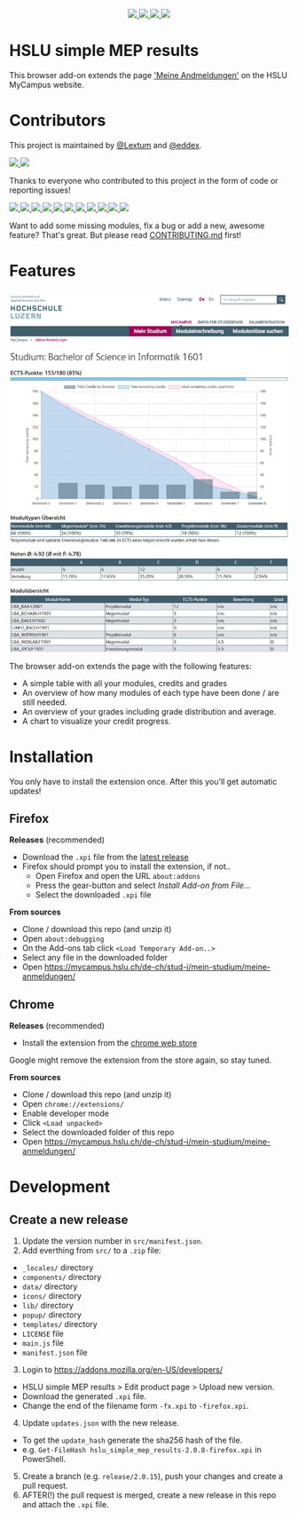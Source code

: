 <p align="center">
    <a href="https://github.com/eddex/hslu-simple-mep-results/blob/master/LICENSE" alt="License">
      <img src="https://img.shields.io/github/license/eddex/hslu-simple-mep-results">
    </a>
    <a href="https://github.com/eddex/hslu-simple-mep-results/releases" alt="Release">
      <img src="https://img.shields.io/github/v/release/eddex/hslu-simple-mep-results">
    </a>
    <a href="https://github.com/eddex/hslu-simple-mep-results/releases" alt="TotalDownloads">
      <img src="https://img.shields.io/github/downloads/eddex/hslu-simple-mep-results/total">
    </a>
    <a href="https://github.com/eddex/hslu-simple-mep-results/releases" alt="LatestReleaseDownloads">
      <img src="https://img.shields.io/github/downloads/eddex/hslu-simple-mep-results/latest/total">
    </a>
</p>

# HSLU simple MEP results
This browser add-on extends the page ['Meine Andmeldungen'](https://mycampus.hslu.ch/de-ch/stud-i/mein-studium/meine-anmeldungen/) on the HSLU MyCampus website.

# Contributors

This project is maintained by [@Lextum](https://github.com/Lextum) and [@eddex](https://github.com/eddex).

<a href="https://github.com/Lextum">
  <img src="https://avatars1.githubusercontent.com/u/5988613?s=40&v=4" />
</a>
<a href="https://github.com/eddex">
  <img src="https://avatars2.githubusercontent.com/u/5302085?s=40&v=4" />
</a>

Thanks to everyone who contributed to this project in the form of code or reporting issues!

<a href="https://github.com/dev-jan">
  <img src="https://avatars3.githubusercontent.com/u/5829661?s=40&v=4" />
</a>
<a href="https://github.com/fliiiix">
  <img src="https://avatars1.githubusercontent.com/u/1682954?s=40&v=4" />
</a>
<a href="https://github.com/timofurrer">
  <img src="https://avatars2.githubusercontent.com/u/1008252?s=40&v=4" />
</a>
<a href="https://github.com/Elmeche">
  <img src="https://avatars0.githubusercontent.com/u/49430274?s=40&v=4" height="40px" />
</a>
<a href="https://github.com/janedoekills">
  <img src="https://avatars0.githubusercontent.com/u/39761062?s=40&v=4" />
</a>
<a href="https://github.com/florianbaer">
  <img src="https://avatars0.githubusercontent.com/u/3041156?s=44&v=4" />
</a>
<a href="https://github.com/nerrehmit">
  <img src="https://avatars2.githubusercontent.com/u/15264624?s=40&v=4" />
</a>
<a href="https://github.com/retostadelmann">
  <img src="https://avatars3.githubusercontent.com/u/10433328?s=40&v=4" />
</a>
<a href="https://github.com/vigi86">
  <img src="https://avatars2.githubusercontent.com/u/8401847?s=40&v=4" />
</a>
<a href="https://github.com/TheHuebschi">
  <img src="https://avatars2.githubusercontent.com/u/33907022?s=40&v=4" />
</a>
<a href="https://github.com/wullli">
  <img src="https://avatars3.githubusercontent.com/u/29056346?s=40&v=4" />
</a>

Want to add some missing modules, fix a bug or add a new, awesome feature? That's great. But please read [CONTRIBUTING.md](CONTRIBUTING.md) first!

# Features

![screenshot](screenshot.png)

The browser add-on extends the page with the following features:
- A simple table with all your modules, credits and grades
- An overview of how many modules of each type have been done / are still needed.
- An overview of your grades including grade distribution and average.
- A chart to visualize your credit progress.

# Installation

You only have to install the extension once. After this you'll get automatic updates!

## Firefox

**Releases** (recommended)

- Download the `.xpi` file from the [latest release](https://github.com/eddex/hslu-simple-mep-results/releases)
- Firefox should prompt you to install the extension, if not..
  - Open Firefox and open the URL `about:addons`
  - Press the gear-button and select *Install Add-on from File...*
  - Select the downloaded `.xpi` file

**From  sources**
- Clone / download this repo (and unzip it)
- Open `about:debugging`
- On the Add-ons tab click `<Load Temporary Add-on..>`
- Select any file in the downloaded folder
- Open https://mycampus.hslu.ch/de-ch/stud-i/mein-studium/meine-anmeldungen/

## Chrome

**Releases** (recommended)
- Install the extension from the [chrome web store
](https://chrome.google.com/webstore/detail/hslu-simple-mep-results/bkcgbpgefenaapagldnnabfakilmfihp)

Google might remove the extension from the store again, so stay tuned.

**From sources**

- Clone / download this repo (and unzip it)
- Open `chrome://extensions/`
- Enable developer mode
- Click `<Load unpacked>`
- Select the downloaded folder of this repo
- Open https://mycampus.hslu.ch/de-ch/stud-i/mein-studium/meine-anmeldungen/

# Development

## Create a new release

1. Update the version number in `src/manifest.json`.
2. Add everthing from `src/` to a `.zip` file:
  - `_locales/` directory
  - `components/` directory
  - `data/` directory
  - `icons/` directory
  - `lib/` directory
  - `popup/` directory
  - `templates/` directory
  - `LICENSE` file
  - `main.js` file
  - `manifest.json` file
3. Login to https://addons.mozilla.org/en-US/developers/
  - HSLU simple MEP results > Edit product page > Upload new version.
  - Download the generated `.xpi` file.
  - Change the end of the filename form `-fx.xpi` to `-firefox.xpi`.
4. Update `updates.json` with the new release.
  - To get the `update_hash` generate the sha256 hash of the file.
  - e.g. `Get-FileHash hslu_simple_mep_results-2.0.8-firefox.xpi` in PowerShell.
5. Create a branch (e.g. `release/2.0.15`), push your changes and create a pull request.
6. AFTER(!) the pull request is merged, create a new release in this repo and attach the `.xpi` file.
